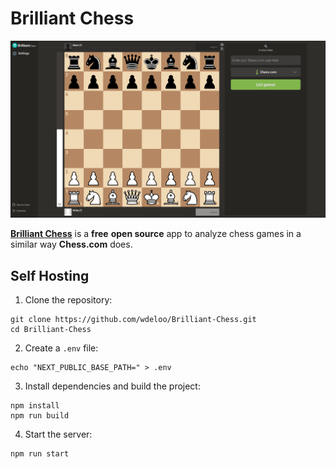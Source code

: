 # Brilliant Chess

![screenshot](images/screenshot.png)

[**Brilliant Chess**](https://wdeloo.github.io/Brilliant-Chess) is a **free** **open source** app to analyze chess games in a similar way **Chess.com** does.



## Self Hosting

1. Clone the repository:

```
git clone https://github.com/wdeloo/Brilliant-Chess.git
cd Brilliant-Chess
```

2. Create a `.env` file:

```
echo "NEXT_PUBLIC_BASE_PATH=" > .env
```

3. Install dependencies and build the project:

```
npm install
npm run build
```

4. Start the server:

```
npm run start
```
